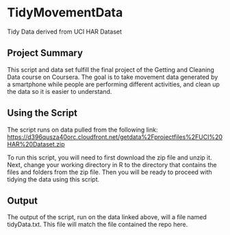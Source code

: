 # TidyMovementData
Tidy Data derived from UCI HAR Dataset

## Project Summary
This script and data set fulfill the final project of the Getting and Cleaning Data course on Coursera.  The goal is to take movement data generated by a smartphone while people are performing different activities, and clean up the data so it is easier to understand.  

## Using the Script
The script runs on data pulled from the following link: https://d396qusza40orc.cloudfront.net/getdata%2Fprojectfiles%2FUCI%20HAR%20Dataset.zip

To run this script, you will need to first download the zip file and unzip it.  Next, change your working directory in R to the directory that contains the files and folders from the zip file.  Then you will be ready to proceed with tidying the data using this script.

## Output

The output of the script, run on the data linked above, will a file named tidyData.txt.  This file will match the file contained the repo here.


